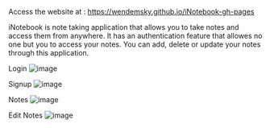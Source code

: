 Access the website at : https://wendemsky.github.io/iNotebook-gh-pages


iNotebook is note taking application that allows you to take notes and access them from anywhere.
It has an authentication feature that allowes no one but you to access your notes.
You can add, delete or update your notes through this application.

Login
![image](https://user-images.githubusercontent.com/61985456/197187378-003d5823-71b4-49ff-8f84-08060422dc6a.png)

Signup
![image](https://user-images.githubusercontent.com/61985456/197187437-01807572-2a6a-4fa3-a62f-7e0837a1cc2b.png)

Notes
![image](https://user-images.githubusercontent.com/61985456/197187854-361eeb3e-b47e-43be-9600-6abe18591421.png)

Edit Notes
![image](https://user-images.githubusercontent.com/61985456/197187942-139dd836-95cd-441d-a00d-d09b3f8bad8d.png)

